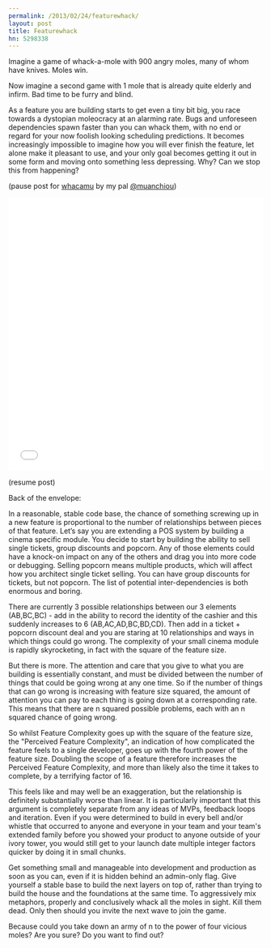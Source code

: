 ```yaml
---
permalink: /2013/02/24/featurewhack/
layout: post
title: Featurewhack
hn: 5298338
---
```

Imagine a game of whack-a-mole with 900 angry moles, many of whom have knives. Moles win.

Now imagine a second game with 1 mole that is already quite elderly and infirm. Bad time to be furry and blind.

As a feature you are building starts to get even a tiny bit big, you race towards a dystopian moleocracy at an alarming rate. Bugs and unforeseen dependencies spawn faster than you can whack them, with no end or regard for your now foolish looking scheduling predictions. It becomes increasingly impossible to imagine how you will ever finish the feature, let alone make it pleasant to use, and your only goal becomes getting it out in some form and moving onto something less depressing. Why? Can we stop this from happening?

(pause post for <a href="https://github.com/muan/whacamu" target="_blank">whacamu</a> by my pal <a href="http://twitter.com/muanchiou" target="_blank">@muanchiou</a>)

<iframe height='540' src='//muan.co/whacamu' style='border: 0;' width='100%' scrolling="no" align="middle"></iframe>

(resume post)

Back of the envelope:

In a reasonable, stable code base, the chance of something screwing up in a new feature is proportional to the number of relationships between pieces of that feature. Let’s say you are extending a POS system by building a cinema specific module. You decide to start by building the ability to sell single tickets, group discounts and popcorn. Any of those elements could have a knock-on impact on any of the others and drag you into more code or debugging. Selling popcorn means multiple products, which will affect how you architect single ticket selling. You can have group discounts for tickets, but not popcorn. The list of potential inter-dependencies is both enormous and boring.

There are currently 3 possible relationships between our 3 elements (AB,BC,BC) - add in the ability to record the identity of the cashier and this suddenly increases to 6 (AB,AC,AD,BC,BD,CD). Then add in a ticket + popcorn discount deal and you are staring at 10 relationships and ways in which things could go wrong. The complexity of your small cinema module is rapidly skyrocketing, in fact with the square of the feature size.

But there is more. The attention and care that you give to what you are building is essentially constant, and must be divided between the number of things that could be going wrong at any one time. So if the number of things that can go wrong is increasing with feature size squared, the amount of attention you can pay to each thing is going down at a corresponding rate. This means that there are n squared possible problems, each with an n squared chance of going wrong.

So whilst Feature Complexity goes up with the square of the feature size, the "Perceived Feature Complexity", an indication of how complicated the feature feels to a single developer, goes up with the fourth power of the feature size. Doubling the scope of a feature therefore increases the Perceived Feature Complexity, and more than likely also the time it takes to complete, by a terrifying factor of 16.

This feels like and may well be an exaggeration, but the relationship is definitely substantially worse than linear. It is particularly important that this argument is completely separate from any ideas of MVPs, feedback loops and iteration. Even if you were determined to build in every bell and/or whistle that occurred to anyone and everyone in your team and your team's extended family before you showed your product to anyone outside of your ivory tower, you would still get to your launch date multiple integer factors quicker by doing it in small chunks.

Get something small and manageable into development and production as soon as you can, even if it is hidden behind an admin-only flag. Give yourself a stable base to build the next layers on top of, rather than trying to build the house and the foundations at the same time. To aggressively mix metaphors, properly and conclusively whack all the moles in sight. Kill them dead. Only then should you invite the next wave to join the game.

Because could you take down an army of n to the power of four vicious moles? Are you sure? Do you want to find out?
